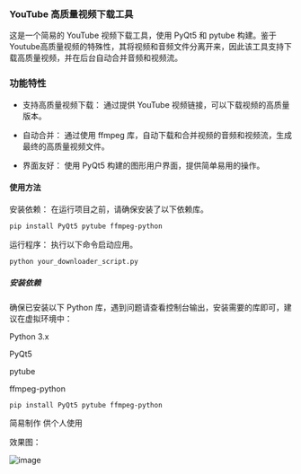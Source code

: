 ### YouTube 高质量视频下载工具

这是一个简易的 YouTube 视频下载工具，使用 PyQt5 和 pytube 构建。鉴于Youtube高质量视频的特殊性，其将视频和音频文件分离开来，因此该工具支持下载高质量视频，并在后台自动合并音频和视频流。

### 功能特性

- 支持高质量视频下载： 通过提供 YouTube 视频链接，可以下载视频的高质量版本。
  
- 自动合并： 通过使用 ffmpeg 库，自动下载和合并视频的音频和视频流，生成最终的高质量视频文件。
  
- 界面友好： 使用 PyQt5 构建的图形用户界面，提供简单易用的操作。
  
#### 使用方法

安装依赖： 在运行项目之前，请确保安装了以下依赖库。
```bash
pip install PyQt5 pytube ffmpeg-python
```

运行程序： 执行以下命令启动应用。

```bash
python your_downloader_script.py
```

##### 安装依赖

确保已安装以下 Python 库，遇到问题请查看控制台输出，安装需要的库即可，建议在虚拟环境中：

Python 3.x

PyQt5

pytube

ffmpeg-python


```bash
pip install PyQt5 pytube ffmpeg-python
```

简易制作 供个人使用 

效果图：

![image](https://github.com/Keyle777/YoutubeDownload/assets/90593019/e92ccf49-c602-43bc-a757-e261e078d66b)
